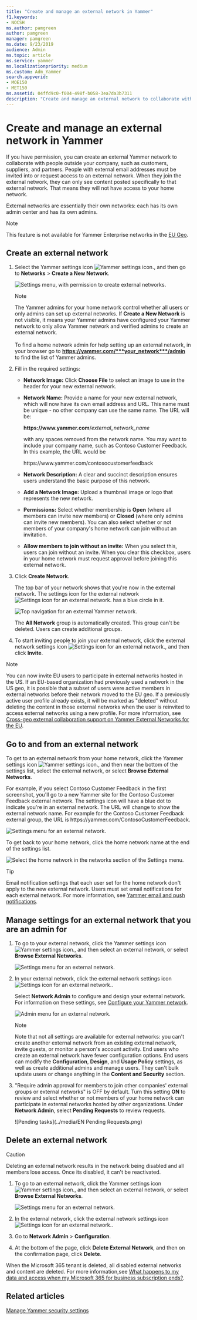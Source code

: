 ```yaml
---
title: "Create and manage an external network in Yammer"
f1.keywords:
- NOCSH
ms.author: pamgreen
author: pamgreen
manager: pamgreen
ms.date: 9/23/2019
audience: Admin
ms.topic: article
ms.service: yammer
ms.localizationpriority: medium
ms.custom: Adm_Yammer
search.appverid: 
- MOE150
- MET150
ms.assetid: 04ffd9c0-f004-498f-b058-3ea7da3b7311
description: "Create and manage an external network to collaborate with people outside your company, such as customers, suppliers, and partners."
---
```


# Create and manage an external network in Yammer

If you have permission, you can create an external Yammer network to collaborate with people outside your company, such as customers, suppliers, and partners. People with external email addresses must be invited into or request access to an external network. When they join the external network, they can only see content posted specifically to that external network. That means they will not have access to your home network. 
  
External networks are essentially their own networks: each has its own admin center and has its own admins. 

>[!NOTE] 
>This feature is not available for Yammer Enterprise networks in the [EU Geo](../manage-security-and-compliance/data-residency.md).
  
## Create an external network
<a name="ExternalNetworks"> </a>

1. Select the Yammer settings icon ![Yammer settings icon.](../media/9704ce70-56ce-43f7-96c6-f253b0413d40.png), and then go to **Networks** \> **Create a New Network**. 
    
   ![Settings menu, with permission to create external networks.](../media/76058573-115f-43a3-b073-59ba5d3b28d0.png)
  
   > [!NOTE]
   > The Yammer admins for your home network control whether all users or only admins can set up external networks. If **Create a New Network** is not visible, it means your Yammer admins have configured your Yammer network to only allow Yammer network and verified admins to create an external network.<br><br>To find a home network admin for help setting up an external network, in your browser go to **https://yammer.com/***your_network***/admin** to find the list of Yammer admins.  
  
2. Fill in the required settings:
    
     - **Network Image:** Click **Choose File** to select an image to use in the header for your new external network. 
    
     - **Network Name:** Provide a name for your new external network, which will now have its own email address and URL. This name must be unique - no other company can use the same name. The URL will be:
    
       **https&#58;//www&#46;yammer&#46;com**/*external_network_name*

       with any spaces removed from the network name. You may want to include your company name, such as Contoso Customer Feedback. In this example, the URL would be 
    
       https&#58;//www&#46;yammer&#46;com/contosocustomerfeedback
    
     - **Network Description:** A clear and succinct description ensures users understand the basic purpose of this network. 
        
     - **Add a Network Image:** Upload a thumbnail image or logo that represents the new network. 
        
     - **Permissions:** Select whether membership is **Open** (where all members can invite new members) or **Closed** (where only admins can invite new members). You can also select whether or not members of your company's home network can join without an invitation. 
        
     - **Allow members to join without an invite:** When you select this, users can join without an invite. When you clear this checkbox, users in your home network must request approval before joining this external network. 
    
3. Click **Create Network**. 
    
   The top bar of your network shows that you're now in the external network. The settings icon for the external network ![Settings icon for an external network.](../media/e1f84edf-4842-4732-89b2-f7e46e4c94e1.png) has a blue circle in it. 
    
   ![Top navigation for an external Yammer network.](../media/ea784fcd-2b12-4b4e-b9f7-20b8726b7a3b.png)
  
   The **All Network** group is automatically created. This group can't be deleted. Users can create additional groups. 
    
4. To start inviting people to join your external network, click the external network settings icon ![Settings icon for an external network.](../media/e1f84edf-4842-4732-89b2-f7e46e4c94e1.png), and then click **Invite**.
    
> [!NOTE]
> You can now invite EU users to participate in external networks hosted in the US. If an EU-based organization had previously used a network in the US geo, it is possible that a subset of users were active members in external networks before their network moved to the EU geo. If a previously active user profile already exists, it will be marked as "deleted" without deleting the content in those external networks when the user is reinvited to access external networks using a new profile.  For more information, see [Cross-geo external collaboration support on Yammer External Networks for the EU](https://techcommunity.microsoft.com/t5/yammer-blog/cross-geo-external-collaboration-support-on-yammer-external/ba-p/3056462). 
  
## Go to and from an external network
<a name="ExternalNetworks"> </a>

To get to an external network from your home network, click the Yammer settings icon ![Yammer settings icon.](../media/9704ce70-56ce-43f7-96c6-f253b0413d40.png), and then near the bottom of the settings list, select the external network, or select **Browse External Networks**. 
  
For example, if you select Contoso Customer Feedback in the first screenshot, you'll go to a new Yammer site for the Contoso Customer Feedback external network. The settings icon will have a blue dot to indicate you're in an external network. The URL will change to show the external network name. For example for the Contoso Customer Feedback external group, the URL is 
https&#58;//yammer&#46;com/ContosoCustomerFeedback.

![Settings menu for an external network.](../media/1338f356-0650-477c-a1fd-653d15753fca.png)
  
To get back to your home network, click the home network name at the end of the settings list.
  
![Select the home network in the networks section of the Settings menu.](../media/6cd65fb1-18d9-4e1c-8afa-c3a99e47844f.png)

> [!TIP]
> Email notification settings that each user set for the home network don't apply to the new external network. Users must set email notifications for each external network. For more information, see [Yammer email and push notifications](https://support.office.com/article/93e530e0-189f-4768-8f28-7683d48cc996).  

## Manage settings for an external network that you are an admin for
<a name="BKMK_ManageSettings"> </a>

1. To go to your external network, click the Yammer settings icon ![Yammer settings icon.](../media/9704ce70-56ce-43f7-96c6-f253b0413d40.png), and then select an external network, or select **Browse External Networks**.
    
   ![Settings menu for an external network.](../media/1338f356-0650-477c-a1fd-653d15753fca.png)
  
2. In your external network, click the external network settings icon ![Settings icon for an external network.](../media/e1f84edf-4842-4732-89b2-f7e46e4c94e1.png). 
    
   Select **Network Admin** to configure and design your external network. For information on these settings, see [Configure your Yammer network](../configure-your-yammer-network/configure-yammer.md).
    
   ![Admin menu for an external network.](../media/afc2fe6a-f41d-4dc6-bce5-c59595997bcc.png)
  
   > [!NOTE]
   > Note that not all settings are available for external networks: you can't create another external network from an existing external network, invite guests, or monitor a person's account activity. End users who create an external network have fewer configuration options. End users can modify the **Configuration**, **Design**, and **Usage Policy** settings, as well as create additional admins and manage users. They can't bulk update users or change anything in the **Content and Security** section. 

3. "Require admin approval for members to join other companies' external groups or external networks" is OFF by default. Turn this setting **ON** to review and select whether or not members of your home network can participate in external networks hosted by other organizations. Under **Network Admin**, select **Pending Requests** to review requests.

   ![Pending tasks](../media/EN Pending Requests.png)
  
## Delete an external network
<a name="BKMK_ManageSettings"> </a>

> [!CAUTION]
> Deleting an external network results in the network being disabled and all members lose access. Once its disabled, it can't be reactivated. 
  
1. To go to an external network, click the Yammer settings icon![Yammer settings icon.](../media/9704ce70-56ce-43f7-96c6-f253b0413d40.png), and then select an external network, or select **Browse External Networks**.
    
   ![Settings menu for an external network.](../media/1338f356-0650-477c-a1fd-653d15753fca.png)
  
2. In the external network, click the external network settings icon ![Settings icon for an external network.](../media/e1f84edf-4842-4732-89b2-f7e46e4c94e1.png). 
    
3. Go to **Network Admin** \> **Configuration**.
    
4. At the bottom of the page, click **Delete External Network**, and then on the confirmation page, click **Delete**.

When the Microsoft 365 tenant is deleted, all disabled external networks and content are deleted. For more information,see [What happens to my data and access when my Microsoft 365 for business subscription ends?](/microsoft-365/commerce/subscriptions/what-if-my-subscription-expires).
    
## Related articles

[Manage Yammer security settings](../manage-security-and-compliance/yammer-security-settings.md)
